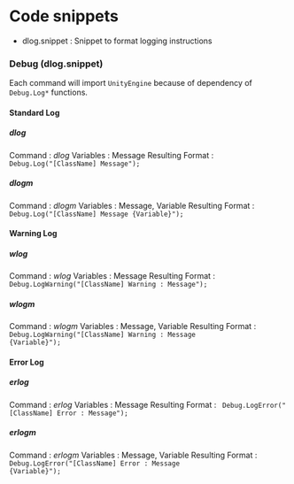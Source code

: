 # Code snippets
- dlog.snippet : Snippet to format logging instructions 
### Debug (dlog.snippet)

Each command will import <code>UnityEngine</code> because of dependency of <code>Debug.Log*</code> functions.

#### Standard Log

##### dlog

Command : *dlog* 
Variables : Message
Resulting Format : <code> Debug.Log("[ClassName] Message"); </code>

##### dlogm

Command : *dlogm* 
Variables : Message, Variable
Resulting Format : <code> Debug.Log("[ClassName] Message {Variable}"); </code>

#### Warning Log

##### wlog

Command : *wlog* 
Variables : Message
Resulting Format : <code> Debug.LogWarning("[ClassName] Warning : Message"); </code>

##### wlogm

Command : *wlogm* 
Variables : Message, Variable
Resulting Format : <code> Debug.LogWarning("[ClassName] Warning : Message {Variable}"); </code>

#### Error Log

##### erlog

Command : *erlog* 
Variables : Message
Resulting Format : <code> Debug.LogError("[ClassName] Error : Message"); </code>

##### erlogm

Command : *erlogm* 
Variables : Message, Variable
Resulting Format : <code> Debug.LogError("[ClassName] Error : Message {Variable}"); </code>